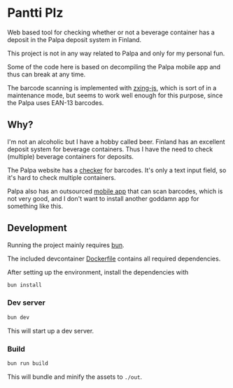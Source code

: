 
# Pantti Plz

Web based tool for checking whether or not a beverage container has a deposit in the Palpa deposit system in Finland.

This project is not in any way related to Palpa and only for my personal fun.

Some of the code here is based on decompiling the Palpa mobile app and thus can break at any time.

The barcode scanning is implemented with [zxing-js](https://github.com/zxing-js/library), which is sort of in a maintenance mode, but seems to work well enough for this purpose, since the Palpa uses EAN-13 barcodes.

## Why?

I'm not an alcoholic but I have a hobby called beer. Finland has an excellent deposit system for beverage containers. Thus I have the need to check (multiple) beverage containers for deposits. 

The Palpa website has a [checker](https://extra.palpa.fi/pantillisuus) for barcodes. It's only a text input field, so it's hard to check multiple containers.

Palpa also has an outsourced [mobile app](https://play.google.com/store/apps/details?id=com.superapp.pantintarkastusapp) that can scan barcodes, which is not very good, and I don't want to install another goddamn app for something like this.

## Development

Running the project mainly requires [bun](https://bun.sh/).

The included devcontainer [Dockerfile](https://github.com/lovenm/pantti-plz/blob/master/.devcontainer/Dockerfile) contains all required dependencies.

After setting up the environment, install the dependencies with

```sh
bun install
```

### Dev server

```sh
bun dev
```

This will start up a dev server.

### Build

```sh
bun run build
```

This will bundle and minify the assets to `./out`.
